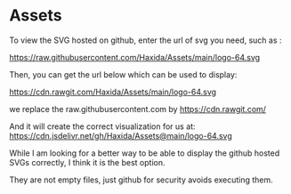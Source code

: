 # Assets

To view the SVG hosted on github, enter the url of svg you need, such as :

https://raw.githubusercontent.com/Haxida/Assets/main/logo-64.svg

Then, you can get the url below which can be used to display:

https://cdn.rawgit.com/Haxida/Assets/main/logo-64.svg

we replace the raw.githubusercontent.com by https://cdn.rawgit.com/ 

And it will create the correct visualization for us at: https://cdn.jsdelivr.net/gh/Haxida/Assets@main/logo-64.svg 

While I am looking for a better way to be able to display the github hosted SVGs correctly, I think it is the best option. 

They are not empty files, just github for security avoids executing them. 
